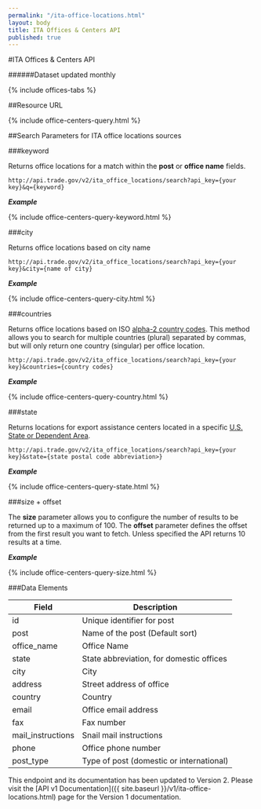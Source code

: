 ```yaml
---
permalink: "/ita-office-locations.html"
layout: body
title: ITA Offices & Centers API
published: true
---
```


#ITA Offices & Centers API

######Dataset updated monthly

{% include offices-tabs %}

##Resource URL

{% include office-centers-query.html %}

##Search Parameters for ITA office locations sources

###keyword

Returns office locations for a match within the **post** or **office name** fields.

    http://api.trade.gov/v2/ita_office_locations/search?api_key={your key}&q={keyword}

**_Example_**

{% include office-centers-query-keyword.html %}

<!---    
**_Example_**

[http://api.trade.gov/v2/ita_office_locations/search?q=Sao+Paulo](http://api.trade.gov/v2/ita_office_locations/search?q=Sao+Paulo)
-->

###city

Returns office locations based on city name

    http://api.trade.gov/v2/ita_office_locations/search?api_key={your key}&city={name of city}

**_Example_**

{% include office-centers-query-city.html %}

<!---    
**_Example_**

[http://api.trade.gov/v2/ita_office_locations/search?city=Sao+Paulo](http://api.trade.gov/v2/ita_office_locations/search?city=Sao+Paulo)
-->

###countries

Returns office locations based on ISO [alpha-2 country codes](http://www.iso.org/iso/home/standards/country_codes/country_names_and_code_elements.htm).  This method allows you to search for multiple countries (plural) separated by commas, but will only return one country (singular) per office location.

    http://api.trade.gov/v2/ita_office_locations/search?api_key={your key}&countries={country codes}
	
**_Example_**	
	
{% include office-centers-query-country.html %}
	
<!---    
**_Example_**

[http://api.trade.gov/v2/ita_office_locations/search?countries=BR,GT](http://api.trade.gov/v2/ita_office_locations/search?countries=BR,GT)
-->

###state

Returns locations for export assistance centers located in a specific  [U.S. State or Dependent Area](https://www.usps.com/send/official-abbreviations.htm).

    http://api.trade.gov/v2/ita_office_locations/search?api_key={your key}&state={state postal code abbreviation>}

**_Example_**

{% include office-centers-query-state.html %}

<!---    
**_Example_**

[http://api.trade.gov/v2/ita_office_locations/search?state=TN](http://api.trade.gov/v2/ita_office_locations/search?state=TN)
-->

###size + offset

The **size** parameter allows you to configure the number of results to be returned up to a maximum of 100. The **offset** parameter defines the offset from the first result you want to fetch. Unless specified the API returns 10 results at a time.

**_Example_**

{% include office-centers-query-size.html %}

<!---    
**_Example_**

<div><a href="http://api.trade.gov/v2/ita_office_locations/search?country=BR&size=1&offset=1"><pre>http://api.trade.gov/v2/ita_office_locations/search?country=BR&size=1&offset=1</pre></a></div>
-->

###Data Elements

| Field             | Description                                                     |
| ----------------- | --------------------------------------------------------------- |
| id                | Unique identifier for post                                      |
| post              | Name of the post (Default sort)                                 |
| office_name       | Office Name                                                     |
| state             | State abbreviation, for domestic offices                        |
| city              | City                                                            |
| address           | Street address of office                                        |
| country           | Country                                                         |
| email             | Office email address                                            |
| fax               | Fax number                                                      |
| mail_instructions | Snail mail instructions                                         |
| phone             | Office phone number                                             |
| post_type         | Type of post (domestic or international)                        |

This endpoint and its documentation has been updated to Version 2. Please visit the [API v1 Documentation]({{ site.baseurl }}/v1/ita-office-locations.html) page for the Version 1 documentation.
